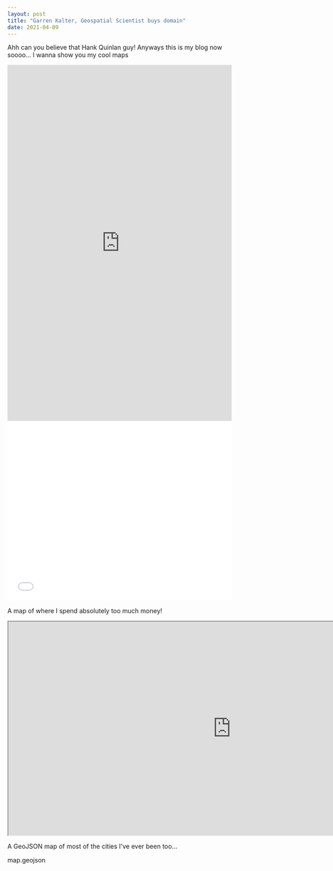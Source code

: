```yaml
---
layout: post
title: "Garren Kalter, Geospatial Scientist buys domain"
date: 2021-04-09
---
```

Ahh can you believe that Hank Quinlan guy! Anyways this is my blog now soooo... I wanna show you my cool maps
<iframe src="https://uploads.knightlab.com/storymapjs/0c963488ecff277424b813ccd39283c1/garrens-greatest-hikes/index.html" frameborder="0" width="100%" height="800"></iframe>

<style>.embed-container {position: relative; padding-bottom: 80%; height: 0; max-width: 100%;} .embed-container iframe, .embed-container object, .embed-container iframe{position: absolute; top: 0; left: 0; width: 100%; height: 100%;} small{position: absolute; z-index: 40; bottom: 0; margin-bottom: -15px;}</style><div class="embed-container"><iframe width="500" height="400" frameborder="0" scrolling="no" marginheight="0" marginwidth="0" title="311_Incidents_GKalter_2" src="//clarku.maps.arcgis.com/apps/Embed/index.html?webmap=2cb2c47e12b84875963cd690322a0a55&extent=-118.3056,34.0163,-118.2108,34.0669&zoom=true&previewImage=false&scale=true&search=true&searchextent=true&details=true&legend=true&active_panel=details&disable_scroll=true&theme=light"></iframe></div>

A map of where I spend absolutely too much money!

<iframe src="https://www.google.com/maps/d/embed?mid=1cNnCSxOPYoVi6USB10v21fV49kxDkX8m" width="1000" height="480"></iframe>

A GeoJSON map of most of the cities I've ever been too...

map.geojson



